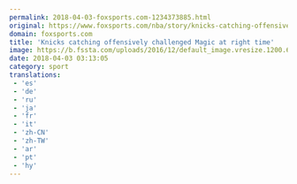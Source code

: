 ```yaml
---
permalink: 2018-04-03-foxsports.com-1234373885.html
original: https://www.foxsports.com/nba/story/knicks-catching-offensively-challenged-magic-at-right-time-040218
domain: foxsports.com
title: 'Knicks catching offensively challenged Magic at right time'
image: https://b.fssta.com/uploads/2016/12/default_image.vresize.1200.630.high.0.png
date: 2018-04-03 03:13:05
category: sport
translations: 
 - 'es'
 - 'de'
 - 'ru'
 - 'ja'
 - 'fr'
 - 'it'
 - 'zh-CN'
 - 'zh-TW'
 - 'ar'
 - 'pt'
 - 'hy'
---
```


